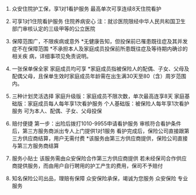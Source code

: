 1. 众安住院护工保，享1对1看护服务 最高单次可享连续8天住院看护

2. 可享1对1住院看护服务 住院养病安心 注：就诊医院限经中华人民共和国卫生部门审核认定的三级甲等的公立医院

3. 保障范围广，不限疾病或意外 *无健康告知，但投保前已罹患既往症及其并发症不在保障范围 *不承担本人及家庭成员投保前所患既往症及等待期内确诊的相关疾 病，详细事项见免责说明。

4. 一张保单保全家 家庭成员均可享 *家庭成员指被保险人的配偶、子女、父母及配偶父母，且保单生效时家庭成员年龄需在出生满30天至80（含）周岁范围内。

5. 三种计划灵活选择 家庭升级版：家庭成员不限次数，单次最高连享8天 家庭基础版：家庭成员每人每年享1次看护服务 个人基础版：被保险人每年享1次看护服务 可为本人、配偶、子女、父母投保

6. 赔付便捷 第一步：出险后拨打1010-9955申请看护服务 审核符合看护条件后，第三方服务商派出专人上门提供1对1服务 看护完成后，保险公司直接跟第三方供应商结算，用户无需付费 *该服务由第三方供应商提供，保险公司直接与第三方服务商结算

7. 服务小贴士 该服务需由众安保险合作第三方供应商提供 若未经保司合作供应商提供服务，而由用户自行聘用的护工产生的费用，保司不予赔付

8. 知名保险公司出品，理赔有保障 众安保险承保，竭诚为您服务 众安保险 专业 服务